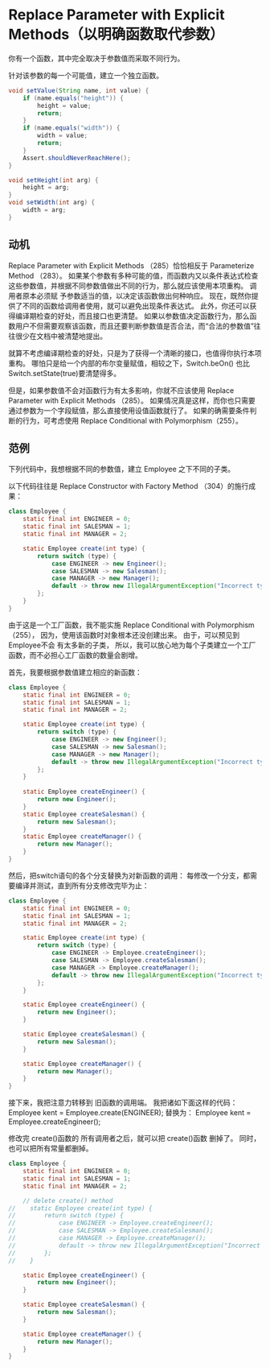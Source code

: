 # Replace Parameter with Explicit Methods（以明确函数取代参数）

你有⼀个函数，其中完全取决于参数值⽽采取不同⾏为。 


针对该参数的每⼀个可能值，建⽴⼀个独⽴函数。
```java
void setValue(String name, int value) {
    if (name.equals("height")) {
        height = value;
        return;
    }
    if (name.equals("width")) {
        width = value;
        return;
    }
    Assert.shouldNeverReachHere();
}
```

```java
void setHeight(int arg) {
    height = arg;
}
void setWidth(int arg) {
    width = arg;
}
```

## 动机
Replace Parameter with Explicit Methods （285）恰恰相反于 Parameterize Method （283）。
如果某个参数有多种可能的值，⽽函数内⼜以条件表达式检查这些参数值，并根据不同参数值做出不同的⾏为，那么就应该使⽤本项重构。
调⽤者原本必须赋 予参数适当的值，以决定该函数做出何种响应。
现在，既然你提供了不同的函数给调⽤者使⽤，就可以避免出现条件表达式。
此外，你还可以获得编译期检查的好处，⽽且接⼝也更清楚。
如果以参数值决定函数⾏为，那么函数⽤户不但需要观察该函数，⽽且还要判断参数值是否合法，⽽“合法的参数值”往往很少在⽂档中被清楚地提出。

就算不考虑编译期检查的好处，只是为了获得⼀个清晰的接⼝，也值得你执⾏本项重构。
哪怕只是给⼀个内部的布尔变量赋值，相较之下，Switch.beOn() 也⽐ Switch.setState(true)要清楚得多。

但是，如果参数值不会对函数⾏为有太多影响，你就不应该使⽤ Replace Parameter with Explicit Methods （285）。
如果情况真是这样，⽽你也只需要通过参数为⼀个字段赋值，那么直接使⽤设值函数就⾏了。
如果的确需要条件判断的⾏为，可考虑使⽤ Replace Conditional with Polymorphism（255）。

## 范例
下列代码中，我想根据不同的参数值，建⽴ Employee 之下不同的⼦类。

以下代码往往是 Replace Constructor with Factory Method （304）的施⾏成果：
```java
class Employee {
    static final int ENGINEER = 0;
    static final int SALESMAN = 1;
    static final int MANAGER = 2;

    static Employee create(int type) {
        return switch (type) {
            case ENGINEER -> new Engineer();
            case SALESMAN -> new Salesman();
            case MANAGER -> new Manager();
            default -> throw new IllegalArgumentException("Incorrect type code value");
        };
    }
}

```
由于这是⼀个⼯⼚函数，我不能实施 Replace Conditional with Polymorphism（255），
因为，使⽤该函数时对象根本还没创建出来。
由于，可以预见到Employee不会 有太多新的⼦类，
所以，我可以放⼼地为每个⼦类建⽴⼀个⼯⼚函数，⽽不必担⼼工⼚函数的数量会剧增。


⾸先，我要根据参数值建⽴相应的新函数：
```java
class Employee {
    static final int ENGINEER = 0;
    static final int SALESMAN = 1;
    static final int MANAGER = 2;

    static Employee create(int type) {
        return switch (type) {
            case ENGINEER -> new Engineer();
            case SALESMAN -> new Salesman();
            case MANAGER -> new Manager();
            default -> throw new IllegalArgumentException("Incorrect type code value");
        };
    }
    
    static Employee createEngineer() {
        return new Engineer();
    }
    static Employee createSalesman() {
        return new Salesman();
    }
    static Employee createManager() {
        return new Manager();
    }
}
```

然后，把switch语句的各个分⽀替换为对新函数的调⽤：
每修改⼀个分⽀，都需要编译并测试，直到所有分⽀修改完毕为⽌：
```java
class Employee {
    static final int ENGINEER = 0;
    static final int SALESMAN = 1;
    static final int MANAGER = 2;

    static Employee create(int type) {
        return switch (type) {
            case ENGINEER -> Employee.createEngineer();
            case SALESMAN -> Employee.createSalesman();
            case MANAGER -> Employee.createManager();
            default -> throw new IllegalArgumentException("Incorrect type code value");
        };
    }

    static Employee createEngineer() {
        return new Engineer();
    }

    static Employee createSalesman() {
        return new Salesman();
    }

    static Employee createManager() {
        return new Manager();
    }
}
```

接下来，我把注意⼒转移到 旧函数的调⽤端。
我把诸如下⾯这样的代码：
Employee kent = Employee.create(ENGINEER);
替换为：
Employee kent = Employee.createEngineer();

修改完 create()函数的 所有调⽤者之后，就可以把 create()函数 删掉了。
同时，也可以把所有常量都删掉。

```java
class Employee {
    static final int ENGINEER = 0;
    static final int SALESMAN = 1;
    static final int MANAGER = 2;

    // delete create() method
//    static Employee create(int type) {
//        return switch (type) {
//            case ENGINEER -> Employee.createEngineer();
//            case SALESMAN -> Employee.createSalesman();
//            case MANAGER -> Employee.createManager();
//            default -> throw new IllegalArgumentException("Incorrect type code value");
//        };
//    }

    static Employee createEngineer() {
        return new Engineer();
    }

    static Employee createSalesman() {
        return new Salesman();
    }

    static Employee createManager() {
        return new Manager();
    }
}
```


